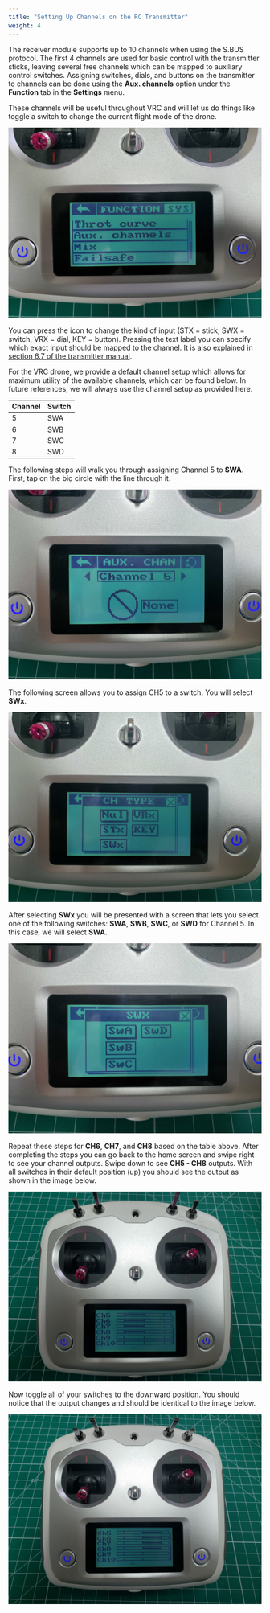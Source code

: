 ```yaml
---
title: "Setting Up Channels on the RC Transmitter"
weight: 4
---
```


The receiver module supports up to 10 channels when using the S.BUS protocol.
The first 4 channels are used for basic control with the transmitter sticks,
leaving several free channels which can be mapped to auxiliary control switches.
Assigning switches, dials, and buttons on the transmitter to channels can be done
using the **Aux. channels** option under the **Function** tab in the **Settings** menu.

These channels will be useful throughout VRC and will let us do things like toggle a
switch to change the current flight mode of the drone.

![Auxiliary channels in Function menu](tx_aux_channel.jpg)

You can press the icon to change the kind of input
(STX = stick, SWX = switch, VRX = dial, KEY = button). Pressing the text label
you can specify which exact input should be mapped to the channel.
It is also explained in [section 6.7 of the transmitter manual](/files/FS-i6S-User-manual-20170706-compressed.pdf).

For the VRC drone, we provide a default channel setup which allows for maximum
utility of the available channels, which can be found below. In future references,
we will always use the channel setup as provided here.

| Channel | Switch |
| ------- | ------ |
| 5       | SWA    |
| 6       | SWB    |
| 7       | SWC    |
| 8       | SWD    |

The following steps will walk you through assigning Channel 5 to **SWA**.
First, tap on the big circle with the line through it.

![Channel 5 setup](tx_aux_channel1.jpg)

The following screen allows you to assign CH5 to a switch. You will select **SWx**.

![Assigning a channel to a switch](tx_aux_channel2.jpg)

After selecting **SWx** you will be presented with a screen that lets you select one
of the following switches: **SWA**, **SWB**, **SWC**, or **SWD** for Channel 5.
In this case, we will select **SWA**.

![Select SWA for Channel 5](tx_aux_channel3.jpg)

Repeat these steps for **CH6**, **CH7**, and **CH8** based on the table above.
After completing the steps you can go back to the home screen and swipe
right to see your channel outputs. Swipe down to see **CH5 - CH8** outputs.
With all switches in their default position (up) you should see the output
as shown in the image below.

![Default output for CH5-CH8 - all switches up](default_switch_output.jpg)

Now toggle all of your switches to the downward position.
You should notice that the output changes and should be identical to the image below.

![All switches toggled down](switch_positions_down.jpg)
